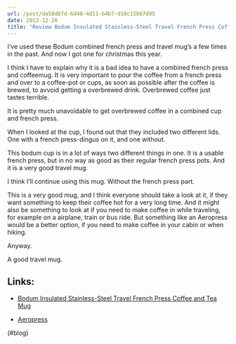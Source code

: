 ```yaml
---
url: /post/da58d6fd-6d48-4d11-b4b7-d18c15bb7d95
date: 2013-12-26
title: "Review Bodum Insulated Stainless-Steel Travel French Press Coffee and Tea Mug."
---
```


I&#8217;ve used these Bodum combined french press and travel mug&#8217;s a few times in the past. And now I got one for christmas this year.



I think I have to explain why it is a bad idea to have a combined french press and coffeemug. It is very important to pour the coffee from a french press and over to a coffee-pot or cups, as soon as possible after the coffee is brewed, to avvoid getting a overbrewed drink. Overbrewed coffee just tastes terrible.



It is pretty much unavoidable to get overbrewed coffee in a combined cup and french press.



When I looked at the cup, I found out that they included two different lids. One with a french press-dingus on it, and one without.



This bodum cup is in a lot of ways two different things in one. It is a usable french press, but in no way as good as their regular french press pots. And it is a very good travel mug.



I think I&#8217;ll continue using this mug. Without the french press part.



This is a very good mug, and I think everyone should take a look at it, if they want something to keep their coffee hot for a very long time. And it might also be something to look at if you need to make coffee in while traveling, for example on a airplane, train or bus ride. But something like an Aeropress would be a better option, if you need to make coffee in your cabin or when hiking.



Anyway.



A good travel mug.



## Links:



  * [Bodum Insulated Stainless-Steel Travel French Press Coffee and Tea Mug][1]</p> 

  * [Aeropress][2]



(#blog)



 [1]: http://www.amazon.com/Bodum-Insulated-Stainless-Steel-0-45-Liter-15-Ounce/dp/B008TYX1DW/ref=sr_1_3?s=home-garden&ie=UTF8&qid=1388061530&sr=1-3&keywords=Bodum+Insulated+Stainless-Steel+Travel+French+Press+Coffee+and+Tea+Mug

 [2]: http://www.amazon.com/Aerobie-AeroPress-Coffee-Espresso-Maker/dp/B0047BIWSK/ref=sr_1_1?s=home-garden&ie=UTF8&qid=1388062765&sr=1-1&keywords=aeropress